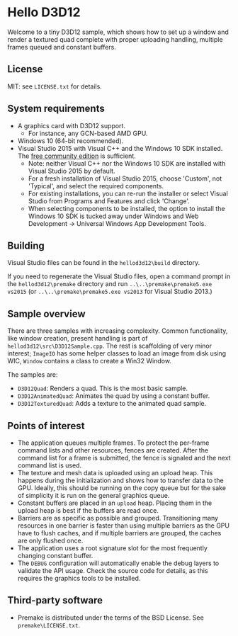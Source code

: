 Hello D3D12
===========

Welcome to a tiny D3D12 sample, which shows how to set up a window and render a textured quad complete with proper uploading handling, multiple frames queued and constant buffers.

License
-------

MIT: see `LICENSE.txt` for details.

System requirements
-------------------

* A graphics card with D3D12 support.
  * For instance, any GCN-based AMD GPU.
* Windows 10 (64-bit recommended).
* Visual Studio 2015 with Visual C++ and the Windows 10 SDK installed. The [free community edition](https://www.visualstudio.com/downloads/download-visual-studio-vs) is sufficient.
  * Note: neither Visual C++ nor the Windows 10 SDK are installed with Visual Studio 2015 by default.
  * For a fresh installation of Visual Studio 2015, choose 'Custom', not 'Typical', and select the required components.
  * For existing installations, you can re-run the installer or select Visual Studio from Programs and Features and click 'Change'.
  * When selecting components to be installed, the option to install the Windows 10 SDK is tucked away under Windows and Web Development -> Universal Windows App Development Tools.

Building
--------

Visual Studio files can be found in the `hellod3d12\build` directory.

If you need to regenerate the Visual Studio files, open a command prompt in the `hellod3d12\premake` directory and run `..\..\premake\premake5.exe vs2015` (or `..\..\premake\premake5.exe vs2013` for Visual Studio 2013.)

Sample overview
---------------

There are three samples with increasing complexity. Common functionality, like window creation, present handling is part of `hellod3d12\src\D3D12Sample.cpp`. The rest is scaffolding of very minor interest; `ImageIO` has some helper classes to load an image from disk using WIC, `Window` contains a class to create a Win32 Window.

The samples are:

* `D3D12Quad`: Renders a quad. This is the most basic sample.
* `D3D12AnimatedQuad`: Animates the quad by using a constant buffer.
* `D3D12TexturedQuad`: Adds a texture to the animated quad sample.

Points of interest
------------------

* The application queues multiple frames. To protect the per-frame command lists and other resources, fences are created. After the command list for a frame is submitted, the fence is signaled and the next command list is used.
* The texture and mesh data is uploaded using an upload heap. This happens during the initialization and shows how to transfer data to the GPU. Ideally, this should be running on the copy queue but for the sake of simplicity it is run on the general graphics queue.
* Constant buffers are placed in an `upload` heap. Placing them in the upload heap is best if the buffers are read once.
* Barriers are as specific as possible and grouped. Transitioning many resources in one barrier is faster than using multiple barriers as the GPU have to flush caches, and if multiple barriers are grouped, the caches are only flushed once.
* The application uses a root signature slot for the most frequently changing constant buffer.
* The `DEBUG` configuration will automatically enable the debug layers to validate the API usage. Check the source code for details, as this requires the graphics tools to be installed.

Third-party software
------------------

* Premake is distributed under the terms of the BSD License. See `premake\LICENSE.txt`.
